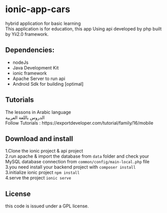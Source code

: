 # ionic-app-cars
hybrid application for basic learning<br>
This application is for education, this app Using api developed by php built by Yii2.0 framework.
<h2>Dependencies:</h2>
<ul>
  <li>nodeJs</li> 
  <li>Java Development Kit</li> 
  <li>ionic framework</li> 
  <li>Apache Server to run api</li> 
  <li>Android Sdk for building [optimal]</li> 
 </ul>
  
<h2>Tutorials</h2>
The lessons in Arabic language<br/>
الدروس باللغة العربية <br/>
Follow Tutorials : https://exportdeveloper.com/tutorial/family/16/mobile
<h2>Download and install</h2>
1.Clone the ionic project & api project<br/>
2.run apache & import the database from  <code>data</code> folder and check your MySQL database connection from <code>common/config/main-local.php</code> file<br/>
3.you need install your backend project with <code>composer install</code><br/>
3.initialize ionic project <code>npm install</code><br/>
4.serve the project <code>ionic serve</code><br/>

<h2>License</h2>
this code is issued under a GPL license.
